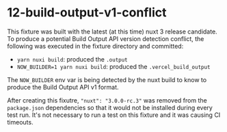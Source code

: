 # 12-build-output-v1-conflict

This fixture was built with the latest (at this time) nuxt 3 release candidate. To produce a potential Build Output API version detection conflict, the following was executed in the fixture directory and committed:

- `yarn nuxi build`: produced the `.output`
- `NOW_BUILDER=1 yarn nuxi build`: produced the `.vercel_build_output`

The `NOW_BUILDER` env var is being detected by the nuxt build to know to produce the Build Output API v1 format.

After creating this fixutre, `"nuxt": "3.0.0-rc.3"` was removed from the `package.json` dependencies so that it would not be installed during every test run. It's not necessary to run a test on this fixture and it was causing CI timeouts.
